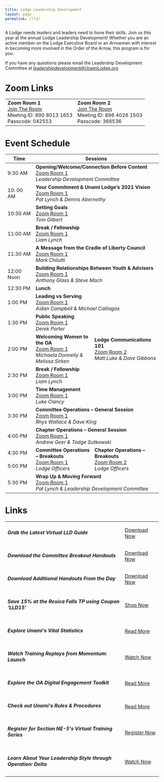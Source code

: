 ```yaml
---
title: Lodge Leadership Development
layout: page
permalink: /lld/
---
```


A Lodge needs leaders and leaders need to hone their skills. Join us this year at the annual Lodge Leadership Development! Whether you are an active member on the Lodge Executive Board or an Arrowmen with interest in becoming more involved in the Order of the Arrow, this program is for you.

If you have any questions please email the Leadership Development Committee at [leadershipdevelopment@UnamiLodge.org](/contact?recipient=leadershipdevelopment)

<h1 class="text-center text-primary">Zoom Links</h1>
<table class="table table-bordered">
  <tr>
    <td class="text-center" name="zoom1">
      <strong>Zoom Room 1</strong><br />
      <a href="https://colbsa.zoom.us/j/89080131653?pwd=dlpwdTVDS0dNZjNYNkZDNHB5K043UT09">Join The Room</a><br />
      Meeting ID: 890 8013 1653<br />
      Passcode: 042553<br />
    </td>
    <td class="text-center" name="zoom2">
      <strong>Zoom Room 2</strong><br />
      <a href="https://colbsa.zoom.us/j/89640261503?pwd=TzFWeElsZTY5aWVwUGtPWFd6aEZiZz09">Join The Room</a><br />
      Meeting ID: 896 4026 1503<br />
      Passcode: 366536<br />
    </td>
  </tr>
</table>

<h1 class="text-center text-primary mt-5">Event Schedule</h1>

<table class="table table-bordered table-hover">
  <thead class="thead-dark">
    <tr>
      <th scope="col" width="120">
        <strong>Time</strong>
      </th>
      <th scope="col" colspan="2" width="600">
        <strong>Sessions</strong>
      </th>
    </tr>
  </thead>
  <tbody>
    <tr>
      <td width="120">9:30 AM</td>
      <td colspan="2" width="600">
        <strong>Opening/Welcome/Connection Before Content</strong><br />
        <a href="https://colbsa.zoom.us/j/89080131653?pwd=dlpwdTVDS0dNZjNYNkZDNHB5K043UT09">Zoom Room 1</a><br />
        <em>Leadership Development Committee</em>
      </td>
    </tr>
    <tr>
      <td width="120">10: 00 AM</td>
      <td colspan="2" width="600">
        <strong>Your Commitment &amp; Unami Lodge&rsquo;s 2021 Vision</strong><br />
        <a href="https://colbsa.zoom.us/j/89080131653?pwd=dlpwdTVDS0dNZjNYNkZDNHB5K043UT09">Zoom Room 1</a><br />
        <em>Pat Lynch &amp; Dennis Abernethy</em>
      </td>
    </tr>
    <tr>
      <td width="120">10:30 AM</td>
      <td colspan="2" width="600">
        <strong>Setting Goals</strong><br />
        <a href="https://colbsa.zoom.us/j/89080131653?pwd=dlpwdTVDS0dNZjNYNkZDNHB5K043UT09">Zoom Room 1</a><br />
        <em>Tom Gilbert</em>
      </td>
    </tr>
    <tr class="table-secondary">
      <td width="120">11:00 AM</td>
      <td colspan="2" width="600">
        <strong>Break / Fellowship</strong><br />
        <a href="https://colbsa.zoom.us/j/89080131653?pwd=dlpwdTVDS0dNZjNYNkZDNHB5K043UT09">Zoom Room 1</a><br />
        <em>Liam Lynch</em>
      </td>
    </tr>
    <tr>
      <td width="120">11:30 AM</td>
      <td colspan="2" width="600">
        <strong>A Message from the Cradle of Liberty Council</strong><br />
        <a href="https://colbsa.zoom.us/j/89080131653?pwd=dlpwdTVDS0dNZjNYNkZDNHB5K043UT09">Zoom Room 1</a><br />
        <em>Mark Chilutti</em>
      </td>
    </tr>
    <tr>
      <td width="120">12:00 Noon</td>
      <td colspan="2" width="600">
        <strong>Building Relationships Between Youth &amp; Advisers</strong><br />
        <a href="https://colbsa.zoom.us/j/89080131653?pwd=dlpwdTVDS0dNZjNYNkZDNHB5K043UT09">Zoom Room 1</a><br />
        <em>Anthony Glass &amp; Steve Mach</em>
      </td>
    </tr>
    <tr class="table-secondary">
      <td width="120">12:30 PM</td>
      <td colspan="2" width="600"><strong>Lunch</strong><br /></td>
    </tr>
    <tr>
      <td width="120">1:00 PM</td>
      <td colspan="2" width="600">
        <strong>Leading vs Serving</strong><br />
        <a href="https://colbsa.zoom.us/j/89080131653?pwd=dlpwdTVDS0dNZjNYNkZDNHB5K043UT09">Zoom Room 1</a><br />
        <em>Aidan Campbell &amp; Michael Calliagas</em>
      </td>
    </tr>
    <tr>
      <td width="120">1:30 PM</td>
      <td colspan="2" width="300">
        <strong>Public Speaking</strong><br />
        <a href="https://colbsa.zoom.us/j/89080131653?pwd=dlpwdTVDS0dNZjNYNkZDNHB5K043UT09">Zoom Room 1</a><br />
        <em>Derek Porter</em>
      </td>
    </tr>
    <tr>
      <td width="120">2:00 PM</td>
      <td width="300">
        <strong>Welcoming Women to the OA</strong><br />
        <a href="https://colbsa.zoom.us/j/89080131653?pwd=dlpwdTVDS0dNZjNYNkZDNHB5K043UT09">Zoom Room 1</a><br />
        <em>Michaela Donnelly &amp; Melissa Sirken</em>
      </td>
      <td width="300">
        <strong>Lodge Communications 101</strong><br />
        <a href="https://colbsa.zoom.us/j/89640261503?pwd=TzFWeElsZTY5aWVwUGtPWFd6aEZiZz09">Zoom Room 2</a><br />
        <em>Matt Luke &amp; Dave Gibbons</em>
      </td>
    </tr>
    <tr class="table-secondary">
      <td width="120">2:30 PM</td>
      <td colspan="2" width="600">
        <strong>Break / Fellowship</strong><br />
        <a href="https://colbsa.zoom.us/j/89080131653?pwd=dlpwdTVDS0dNZjNYNkZDNHB5K043UT09">Zoom Room 1</a><br />
        <em>Liam Lynch</em>
      </td>
    </tr>
    <tr>
      <td width="120">3:00 PM</td>
      <td colspan="2" width="600">
        <strong>Time Management</strong><br />
        <a href="https://colbsa.zoom.us/j/89080131653?pwd=dlpwdTVDS0dNZjNYNkZDNHB5K043UT09">Zoom Room 1</a><br />
        <em>Luke Clancy</em>
      </td>
    </tr>
    <tr>
      <td width="120">3:30 PM</td>
      <td colspan="2" width="600">
        <strong>Committee Operations &ndash; General Session</strong><br />
        <a href="https://colbsa.zoom.us/j/89080131653?pwd=dlpwdTVDS0dNZjNYNkZDNHB5K043UT09">Zoom Room 1</a><br />
        <em>Rhys Wallace &amp; Dave King</em>
      </td>
    </tr>
    <tr>
      <td width="120">4:00 PM</td>
      <td colspan="2" width="600">
        <strong>Chapter Operations &ndash; General Session</strong><br />
        <a href="https://colbsa.zoom.us/j/89080131653?pwd=dlpwdTVDS0dNZjNYNkZDNHB5K043UT09">Zoom Room 1</a><br />
        <em>Andrew Geer &amp; Todge Sutkowski</em>
      </td>
    </tr>
    <tr>
      <td width="120">4:30 PM</td>
      <td rowspan="2" width="300">
        <strong>Committee Operations &ndash; Breakouts</strong><br />
        <a href="https://colbsa.zoom.us/j/89080131653?pwd=dlpwdTVDS0dNZjNYNkZDNHB5K043UT09">Zoom Room 1</a><br />
        <em>Lodge Officers</em>
      </td>
      <td rowspan="2" width="300">
        <strong>Chapter Operations &ndash; Breakouts</strong><br />
        <a href="https://colbsa.zoom.us/j/89640261503?pwd=TzFWeElsZTY5aWVwUGtPWFd6aEZiZz09">Zoom Room 2</a><br />
        <em>Lodge Officers</em>
      </td>
    </tr>
    <tr>
      <td width="120">5:00 PM</td>
    </tr>
    <tr>
      <td width="120">5:30 PM</td>
      <td colspan="2" width="600">
        <strong>Wrap Up &amp; Moving Forward</strong><br />
        <a href="https://colbsa.zoom.us/j/89080131653?pwd=dlpwdTVDS0dNZjNYNkZDNHB5K043UT09">Zoom Room 1</a><br />
        <em>Pat Lynch &amp; Leadership Development Committee</em>
      </td>
    </tr>
  </tbody>
</table>

<h1 class="text-center text-primary mt-5">Links</h1>

<table class="table">
  <tr>
    <td class="align-middle"><h5 class="my-0">Grab the Latest Virtual LLD Guide</h5></td>
    <td class="align-middle text-md-right"><a class="btn btn-primary" href="https://drive.google.com/file/d/1QOd5Fd6iHAIwSQMvP0Qo5SCVPLrTz_NO/view?usp=sharing">Download Now</a></td>
  </tr>
  <tr>
    <td class="align-middle"><h5 class="my-0">Download the Committee Breakout Handouts</h5></td>
    <td class="align-middle text-md-right"><a class="btn btn-primary" href="https://drive.google.com/drive/folders/1pEatLbhkSvGY2pYmzHKuTySLcGFL5_Hp?usp=sharing">Download Now</a></td>
  </tr>
  <tr>
    <td class="align-middle"><h5 class="my-0">Download Additional Handouts From the Day</h5></td>
    <td class="align-middle text-md-right"><a class="btn btn-primary" href="https://docs.google.com/presentation/d/1acmSUyAN53rlqTKgtqHWA2stNErs1hEaV4h7ICKRsPs/edit?usp=sharing">Download Now</a></td>
  </tr>
  <tr>
    <td class="align-middle"><h5 class="my-0">Save 15% at the Resica Falls TP using Coupon 'LLD15'</h5></td>
    <td class="align-middle text-md-right"><a class="btn btn-primary" href="https://resicafalls.org/tradingpost">Shop Now</a></td>
  </tr>
  <tr>
    <td class="align-middle"><h5 class="my-0">Explore Unami's Vital Statistics</h5></td>
    <td class="align-middle text-md-right"><a class="btn btn-primary" href="https://oa-bsa.org/lodge-reporting/?region=northeast&section=NE-5&lodge=525">Read More</a></td>
  </tr>
  <tr>
    <td class="align-middle"><h5 class="my-0">Watch Training Replays from Momentum: Launch</h5></td>
    <td class="align-middle text-md-right"><a class="btn btn-primary" href="https://www.youtube.com/watch?v=u0Sjb3Ay9mo&list=PLYtaFve5J1_c7l9ZWFRIBb1T3FvC_HzTG">Watch Now</a></td>
  </tr>
  <tr>
    <td class="align-middle"><h5 class="my-0">Explore the OA Digital Engagement Toolkit</h5></td>
    <td class="align-middle text-md-right"><a class="btn btn-primary" href="https://oa-bsa.org/resources/publications#online-engagement-toolkit">Read More</a></td>
  </tr>
  <tr>
    <td class="align-middle"><h5 class="my-0">Check out Unami's Rules & Procedures</h5></td>
    <td class="align-middle text-md-right"><a class="btn btn-primary" href="/rules">Read More</a></td>
  </tr>
  <tr>
    <td class="align-middle"><h5 class="my-0">Register for Section NE-5's Virtual Training Series</h5></td>
    <td class="align-middle text-md-right"><a class="btn btn-primary" href="https://docs.google.com/forms/d/e/1FAIpQLSd2B8v9Xqussc5364BhiViiqncSGRB8ILuSBaiur1L4d7iJhQ/viewform?usp=sf_link">Register Now</a></td>
  </tr>
  <tr>
    <td class="align-middle"><h5 class="my-0">Learn About Your Leadership Style through Operation: Delta</h5></td>
    <td class="align-middle text-md-right"><a class="btn btn-primary" href="https://www.youtube.com/watch?v=RCdVU5yyeuE">Watch Now</a></td>
  </tr>
</table>
